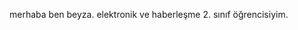 merhaba ben beyza. elektronik ve haberleşme 2. sınıf öğrencisiyim. 

<!---
beyzakulakac/beyzakulakac is a ✨ special ✨ repository because its `README.md` (this file) appears on your GitHub profile.
You can click the Preview link to take a look at your changes.
--->
